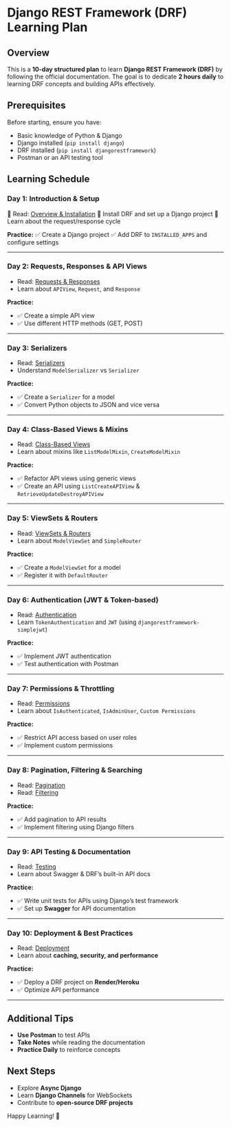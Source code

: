 # Django REST Framework (DRF) Learning Plan

## Overview
This is a **10-day structured plan** to learn **Django REST Framework (DRF)** by following the official documentation. The goal is to dedicate **2 hours daily** to learning DRF concepts and building APIs effectively.

## Prerequisites
Before starting, ensure you have:
- Basic knowledge of Python & Django
- Django installed (`pip install django`)
- DRF installed (`pip install djangorestframework`)
- Postman or an API testing tool

## Learning Schedule

### **Day 1: Introduction & Setup**
🔹 Read: [Overview & Installation](https://www.django-rest-framework.org/#installation)
🔹 Install DRF and set up a Django project
🔹 Learn about the request/response cycle

**Practice:**
✅ Create a Django project
✅ Add DRF to `INSTALLED_APPS` and configure settings

---

### **Day 2: Requests, Responses & API Views**
- Read: [Requests & Responses](https://www.django-rest-framework.org/tutorial/2-requests-and-responses/)
- Learn about `APIView`, `Request`, and `Response`

**Practice:**
- ✅ Create a simple API view
- ✅ Use different HTTP methods (GET, POST)

---

### **Day 3: Serializers**
- Read: [Serializers](https://www.django-rest-framework.org/tutorial/1-serialization/)
- Understand `ModelSerializer` vs `Serializer`

**Practice:**
- ✅ Create a `Serializer` for a model
- ✅ Convert Python objects to JSON and vice versa

---

### **Day 4: Class-Based Views & Mixins**
- Read: [Class-Based Views](https://www.django-rest-framework.org/api-guide/views/)
- Learn about mixins like `ListModelMixin`, `CreateModelMixin`

**Practice:**
- ✅ Refactor API views using generic views
- ✅ Create an API using `ListCreateAPIView` & `RetrieveUpdateDestroyAPIView`

---

### **Day 5: ViewSets & Routers**
- Read: [ViewSets & Routers](https://www.django-rest-framework.org/api-guide/viewsets/)
- Learn about `ModelViewSet` and `SimpleRouter`

**Practice:**
- ✅ Create a `ModelViewSet` for a model
- ✅ Register it with `DefaultRouter`

---

### **Day 6: Authentication (JWT & Token-based)**
- Read: [Authentication](https://www.django-rest-framework.org/api-guide/authentication/)
- Learn `TokenAuthentication` and `JWT` (using `djangorestframework-simplejwt`)

**Practice:**
- ✅ Implement JWT authentication
- ✅ Test authentication with Postman

---

### **Day 7: Permissions & Throttling**
- Read: [Permissions](https://www.django-rest-framework.org/api-guide/permissions/)
- Learn about `IsAuthenticated`, `IsAdminUser`, `Custom Permissions`

**Practice:**
- ✅ Restrict API access based on user roles
- ✅ Implement custom permissions

---

### **Day 8: Pagination, Filtering & Searching**
- Read: [Pagination](https://www.django-rest-framework.org/api-guide/pagination/)
- Read: [Filtering](https://www.django-rest-framework.org/api-guide/filtering/)

**Practice:**
- ✅ Add pagination to API results
- ✅ Implement filtering using Django filters

---

### **Day 9: API Testing & Documentation**
- Read: [Testing](https://www.django-rest-framework.org/api-guide/testing/)
- Learn about Swagger & DRF’s built-in API docs

**Practice:**
- ✅ Write unit tests for APIs using Django’s test framework
- ✅ Set up **Swagger** for API documentation

---

### **Day 10: Deployment & Best Practices**
- Read: [Deployment](https://www.django-rest-framework.org/topics/deployment/)
- Learn about **caching, security, and performance**

**Practice:**
- ✅ Deploy a DRF project on **Render/Heroku**
- ✅ Optimize API performance

---

## Additional Tips
- **Use Postman** to test APIs
- **Take Notes** while reading the documentation
- **Practice Daily** to reinforce concepts

## Next Steps
- Explore **Async Django**
- Learn **Django Channels** for WebSockets
- Contribute to **open-source DRF projects**

Happy Learning! 🚀

